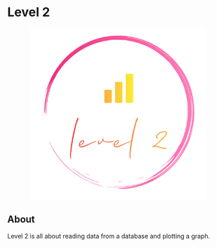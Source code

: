 # Level 2

<p align="center">
    <img src="..\..\assets\Level2Logo.png" alt="Level 2 Logo" width="400px">
</p>

## About

Level 2 is all about reading data from a database and plotting a graph.